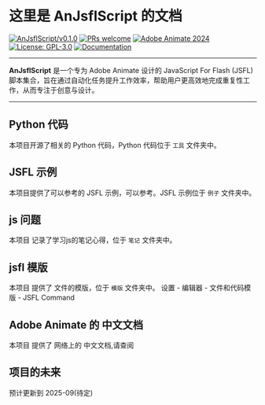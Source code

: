 # 这里是 AnJsflScript 的文档

[![AnJsflScript/v0.1.0](https://badgen.net/badge/AnJsflScript/v0.1.0/green?icon=github&labelColor=black)](https://github.com/rabit2022/AnJsflScript)
[![PRs welcome](https://img.shields.io/badge/PRs-welcome-brightgreen.svg)]()
[![Adobe Animate 2024](https://badgen.net/badge/Adobe%20Animate/2024/blue?icon=adobe&labelColor=black)](https://www.adobe.com/products/animate.html)
[![License: GPL-3.0](https://img.shields.io/badge/License-GPLv3-blue.svg)](https://www.gnu.org/licenses/gpl-3.0)
[![Documentation](https://badgen.net/badge/Documentation/Available/orange)](https://github.com/rabit2022/AnJsflScript/tree/tools)


---

**AnJsflScript** 是一个专为 Adobe Animate 设计的 JavaScript For Flash (JSFL)
脚本集合，旨在通过自动化任务提升工作效率，帮助用户更高效地完成重复性工作，从而专注于创意与设计。

---

## Python 代码

本项目开源了相关的 Python 代码，Python 代码位于 `工具` 文件夹中。

## JSFL 示例

本项目提供了可以参考的 JSFL 示例，可以参考。JSFL 示例位于 `例子` 文件夹中。

## js 问题

本项目 记录了学习js的笔记心得，位于 `笔记` 文件夹中。

## jsfl 模版

本项目 提供了 文件的模版，位于 `模版` 文件夹中。
设置 - 编辑器 - 文件和代码模版 - JSFL Command

## Adobe Animate 的 中文文档

本项目 提供了 网络上的 中文文档,请查阅

## 项目的未来

预计更新到 2025-09(待定)